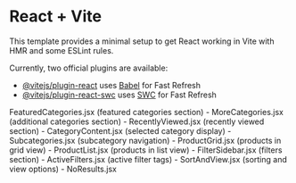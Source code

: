 # React + Vite

This template provides a minimal setup to get React working in Vite with HMR and some ESLint rules.

Currently, two official plugins are available:

- [@vitejs/plugin-react](https://github.com/vitejs/vite-plugin-react/blob/main/packages/plugin-react/README.md) uses [Babel](https://babeljs.io/) for Fast Refresh
- [@vitejs/plugin-react-swc](https://github.com/vitejs/vite-plugin-react-swc) uses [SWC](https://swc.rs/) for Fast Refresh


FeaturedCategories.jsx (featured categories section)
    - MoreCategories.jsx     (additional categories section)
    - RecentlyViewed.jsx     (recently viewed section)
    - CategoryContent.jsx    (selected category display)
    - Subcategories.jsx      (subcategory navigation)
    - ProductGrid.jsx        (products in grid view)
    - ProductList.jsx        (products in list view)
    - FilterSidebar.jsx      (filters section)
    - ActiveFilters.jsx      (active filter tags)
    - SortAndView.jsx        (sorting and view options)
    - NoResults.jsx 
